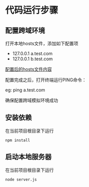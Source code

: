 # 代码运行步骤
## 配置跨域环境
打开本地hosts文件，添加如下配置项

* 127.0.0.1 a.test.com
* 127.0.0.1 b.test.com

[配置后的hosts文件内容](https://github.com/ToBeNumerOne/cross-domain/blob/master/hosts)

配置完成之后，打开终端运行PING命令：

eg: ping a.test.com

确保配置跨域模拟环境成功

## 安装依赖
在当前项目根目录下运行

````
npm install
````

## 启动本地服务器
在当前项目根目录下运行

````
node server.js
````



